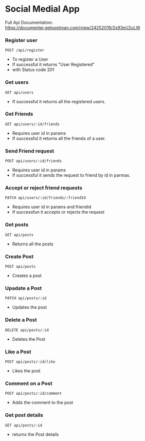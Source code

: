 # Social Medial App
Full Api Documentation: https://documenter.getpostman.com/view/24252019/2s93eU2uLW

### Register user
```
POST /api/register
```
- To register a User
- If successful it returns "User Registered"
- with Status code 201

### Get users
```
GET api/users
```
- If successful it returns all the registered users.

### Get Friends
```
GET api/users/:id/friends
```
- Requires user id in params
- If successful it returns all the friends of a user.

### Send Friend request
```
POST api/users/:id/friends
```
- Requires user id in params
- If successful it sends the request to friend by id in parmas.


### Accept or reject friend requests
```
PATCH api/users/:id/friends/:friendId
```
- Requires user id in params and friendid
- If successfun it accepts or rejects the request

### Get posts
```
GET api/posts
```
- Returns all the posts

### Create Post
```
POST api/posts
```
- Creates a post

### Upadate a Post
``` 
PATCH api/posts/:id
```
- Updates the post


### Delete a Post
``` 
DELETE api/posts/:id
```
- Deletes the Post


### Like a Post
``` 
POST api/posts/:id/like
```
- Likes the post


### Comment on a Post
``` 
POST api/posts/:id/comment
```
- Adds the comment to the post

### Get post details
``` 
GET api/posts/:id
```
- returns the Post details

